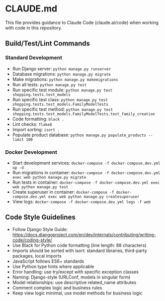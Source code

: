 # CLAUDE.md

This file provides guidance to Claude Code (claude.ai/code) when working with code in this repository.

## Build/Test/Lint Commands

### Standard Development
- Run Django server: `python manage.py runserver`
- Database migrations: `python manage.py migrate`
- Make migrations: `python manage.py makemigrations`
- Run all tests: `python manage.py test`
- Run specific test module: `python manage.py test shopping.tests.test_models`
- Run specific test class: `python manage.py test shopping.tests.test_models.FamilyModelTests`
- Run specific test method: `python manage.py test shopping.tests.test_models.FamilyModelTests.test_family_creation`
- Code formatting: `black .`
- Lint checks: `flake8`
- Import sorting: `isort .`
- Populate product database: `python manage.py populate_products --limit 100`

### Docker Development
- Start development services: `docker-compose -f docker-compose.dev.yml up -d`
- Run migrations in container: `docker-compose -f docker-compose.dev.yml exec web python manage.py migrate`
- Run tests in container: `docker-compose -f docker-compose.dev.yml exec web python manage.py test`
- Create superuser in container: `docker-compose -f docker-compose.dev.yml exec web python manage.py createsuperuser`
- View logs: `docker-compose -f docker-compose.dev.yml logs -f web`

## Code Style Guidelines

- Follow Django Style Guide: https://docs.djangoproject.com/en/dev/internals/contributing/writing-code/coding-style/
- Use Black for Python code formatting (line length: 88 characters)
- Imports should be sorted with isort: standard libraries, third-party packages, local imports
- JavaScript follows ES6+ standards
- Use Python type hints where applicable
- Error handling: use try/except with specific exception classes
- Naming: Django-style (URLConf, models in singular form)
- Model relationships: use descriptive related_name attributes
- Comment complex logic and business rules
- Keep view logic minimal, use model methods for business logic